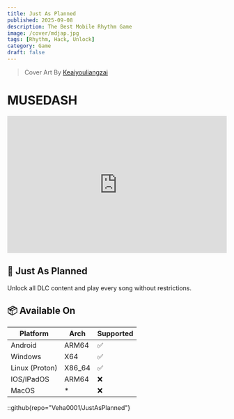 ```yaml
---
title: Just As Planned
published: 2025-09-08
description: The Best Mobile Rhythm Game
image: /cover/mdjap.jpg
tags: [Rhythm, Hack, Unlock]
category: Game
draft: false
---
```


> Cover Art By [Keaiyouliangzai](https://weibo.com/u/2899151975)

# MUSEDASH

<iframe width="100%" height="315"src="https://youtube.com/embed/K_3LiLv8ya4?si=tCdAUz01u2sKVYZo" title="Game Trailer" frameborder="0" allowfullscreen></iframe>

## 🌟 Just As Planned

Unlock all DLC content and play every song without restrictions.

## 📦 Available On

| Platform       | Arch   | Supported |
| -------------- | ------ | --------- |
| Android        | ARM64  | ✅        |
| Windows        | X64    | ✅        |
| Linux (Proton) | X86_64 | ✅        |
| IOS/IPadOS     | ARM64  | ❌        |
| MacOS          | \*     | ❌        |

::github{repo="Veha0001/JustAsPlanned"}
